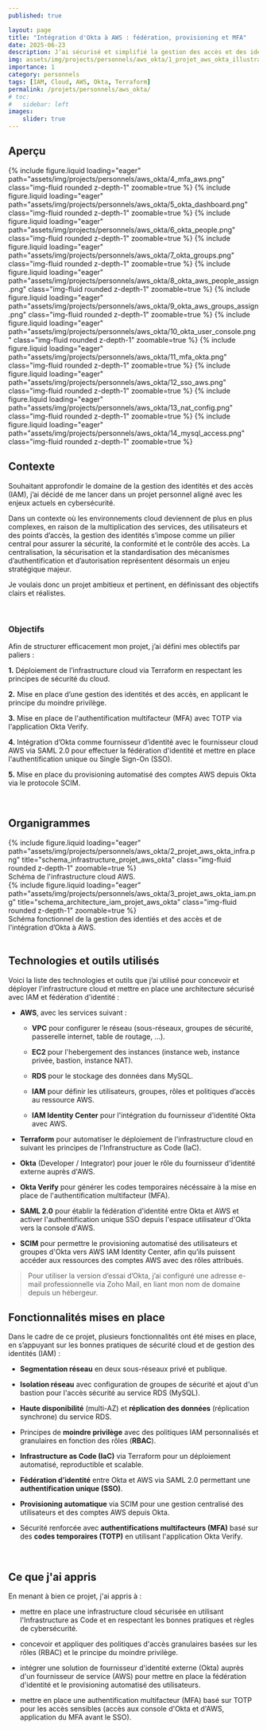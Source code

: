 ```yaml
---
published: true

layout: page
title: "Intégration d'Okta à AWS : fédération, provisioning et MFA"
date: 2025-06-23
description: J’ai sécurisé et simplifié la gestion des accès et des identités au sein d'un environnement cloud, en y intégrant un fournisseur d’identité pour assurer l’authentification unique, le provisionnement des utilisateurs, tout en appliquant des mesures de sécurité telles que l'authentification multifacteur et des contrôles d'accès basés sur les rôles.
img: assets/img/projects/personnels/aws_okta/1_projet_aws_okta_illustration.png
importance: 1
category: personnels
tags: [IAM, Cloud, AWS, Okta, Terraform]
permalink: /projets/personnels/aws_okta/
# toc:
#   sidebar: left
images:
    slider: true
---
```


## Aperçu

<swiper-container keyboard="true" navigation="false" pagination="true" pagination-clickable="true" pagination-dynamic-bullets="true" rewind="true" autoplay='{"delay":5000,"disableOnInteraction":false}' speed="1000">
  <swiper-slide>{% include figure.liquid loading="eager" path="assets/img/projects/personnels/aws_okta/4_mfa_aws.png" class="img-fluid rounded z-depth-1" zoomable=true %}</swiper-slide>
  <swiper-slide>{% include figure.liquid loading="eager" path="assets/img/projects/personnels/aws_okta/5_okta_dashboard.png" class="img-fluid rounded z-depth-1" zoomable=true %}</swiper-slide>
  <swiper-slide>{% include figure.liquid loading="eager" path="assets/img/projects/personnels/aws_okta/6_okta_people.png" class="img-fluid rounded z-depth-1" zoomable=true %}</swiper-slide>
  <swiper-slide>{% include figure.liquid loading="eager" path="assets/img/projects/personnels/aws_okta/7_okta_groups.png" class="img-fluid rounded z-depth-1" zoomable=true %}</swiper-slide>
  <swiper-slide>{% include figure.liquid loading="eager" path="assets/img/projects/personnels/aws_okta/8_okta_aws_people_assign.png" class="img-fluid rounded z-depth-1" zoomable=true %}</swiper-slide>
  <swiper-slide>{% include figure.liquid loading="eager" path="assets/img/projects/personnels/aws_okta/9_okta_aws_groups_assign.png" class="img-fluid rounded z-depth-1" zoomable=true %}</swiper-slide>
  <swiper-slide>{% include figure.liquid loading="eager" path="assets/img/projects/personnels/aws_okta/10_okta_user_console.png" class="img-fluid rounded z-depth-1" zoomable=true %}</swiper-slide>
  <swiper-slide>{% include figure.liquid loading="eager" path="assets/img/projects/personnels/aws_okta/11_mfa_okta.png" class="img-fluid rounded z-depth-1" zoomable=true %}</swiper-slide>
  <swiper-slide>{% include figure.liquid loading="eager" path="assets/img/projects/personnels/aws_okta/12_sso_aws.png" class="img-fluid rounded z-depth-1" zoomable=true %}</swiper-slide>
  <swiper-slide>{% include figure.liquid loading="eager" path="assets/img/projects/personnels/aws_okta/13_nat_config.png" class="img-fluid rounded z-depth-1" zoomable=true %}</swiper-slide>
  <swiper-slide>{% include figure.liquid loading="eager" path="assets/img/projects/personnels/aws_okta/14_mysql_access.png" class="img-fluid rounded z-depth-1" zoomable=true %}</swiper-slide>
</swiper-container>

<br>

## Contexte

Souhaitant approfondir le domaine de la gestion des identités et des accès (IAM), j’ai décidé de me lancer dans un projet personnel aligné avec les enjeux actuels en cybersécurité.

Dans un contexte où les environnements cloud deviennent de plus en plus complexes, en raison de la multiplication des services, des utilisateurs et des points d’accès, la gestion des identités s’impose comme un pilier central pour assurer la sécurité, la conformité et le contrôle des accès. La centralisation, la sécurisation et la standardisation des mécanismes d’authentification et d’autorisation représentent désormais un enjeu stratégique majeur.

Je voulais donc un projet ambitieux et pertinent, en définissant des objectifs clairs et réalistes. 

<br>

### Objectifs

Afin de structurer efficacement mon projet, j’ai défini mes oblectifs par paliers :

**1.** Déploiement de l’infrastructure cloud via Terraform en respectant les principes de sécurité du cloud.

**2.** Mise en place d’une gestion des identités et des accès, en applicant le principe du moindre privilège.

**3.** Mise en place de l'authentification multifacteur (MFA) avec TOTP via l'application Okta Verify.

**4.** Intégration d’Okta comme fournisseur d’identité avec le fournisseur cloud AWS via SAML 2.0 pour effectuer la fédération d'identité et mettre en place l'authentification unique ou Single Sign-On (SSO).

**5.** Mise en place du provisioning automatisé des comptes AWS depuis Okta via le protocole SCIM.

<br>

## Organigrammes

<div class="row">
    <div class="col-sm mt-3 mt-md-0">
        {% include figure.liquid loading="eager" path="assets/img/projects/personnels/aws_okta/2_projet_aws_okta_infra.png" title="schema_infrastructure_projet_aws_okta" class="img-fluid rounded z-depth-1" zoomable=true %}
    </div>
</div>
<div class="caption">
    Schéma de l'infrastructure cloud AWS.
</div>
<div class="row">
    <div class="col-sm mt-3 mt-md-0">
        {% include figure.liquid loading="eager" path="assets/img/projects/personnels/aws_okta/3_projet_aws_okta_iam.png" title="schema_architecture_iam_projet_aws_okta" class="img-fluid rounded z-depth-1" zoomable=true %}
    </div>
</div>
<div class="caption">
    Schéma fonctionnel de la gestion des identiés et des accès et de l'intégration d’Okta à AWS.
</div>

<br>

## Technologies et outils utilisés

Voici la liste des technologies et outils que j’ai utilisé pour concevoir et déployer l'infrastructure cloud et mettre en place une architecture sécurisé avec IAM et fédération d'identité :

* **AWS**, avec les services suivant :

    * **VPC** pour configurer le réseau (sous-réseaux, groupes de sécurité, passerelle internet, table de routage, ...).

    * **EC2** pour l'hebergement des instances (instance web, instance privée, bastion, instance NAT).

    * **RDS** pour le stockage des données dans MySQL.

    * **IAM** pour définir les utilisateurs, groupes, rôles et politiques d’accès au ressource AWS.

    * **IAM Identity Center** pour l'intégration du fournisseur d'identité Okta avec AWS.

* **Terraform** pour automatiser le déploiement de l'infrastructure cloud en suivant les principes de l'Infranstructure as Code (IaC).

* **Okta** (Developer / Integrator) pour jouer le rôle du fournisseur d'identité externe auprès d'AWS.

* **Okta Verify** pour générer les codes temporaires nécéssaire à la mise en place de l'authentification multifacteur (MFA).

* **SAML 2.0** pour établir la fédération d'identité entre Okta et AWS et activer l'authentification unique SSO depuis l'espace utilisateur d'Okta vers la console d'AWS.

* **SCIM** pour permettre le provisioning automatisé des utilisateurs et groupes d'Okta vers AWS IAM Identity Center, afin qu’ils puissent accéder aux ressources des comptes AWS avec des rôles attribués.

> Pour utiliser la version d’essai d’Okta, j’ai configuré une adresse e-mail professionnelle via Zoho Mail, en liant mon nom de domaine depuis un hébergeur.

## Fonctionnalités mises en place

Dans le cadre de ce projet, plusieurs fonctionnalités ont été mises en place, en s’appuyant sur les bonnes pratiques de sécurité cloud et de gestion des identités (IAM) :

* **Segmentation réseau** en deux sous-réseaux privé et publique.

* **Isolation réseau** avec configuration de groupes de sécurité et ajout d'un bastion pour l'accès sécurité au service RDS (MySQL).

* **Haute disponibilité** (multi-AZ) et **réplication des données** (réplication synchrone) du service RDS.

* Principes de **moindre privilège** avec des politiques IAM personnalisés et granulaires en fonction des rôles (**RBAC**).

* **Infrastructure as Code (IaC)** via Terraform pour un déploiement automatisé, reproductible et scalable.

* **Fédération d’identité** entre Okta et AWS via SAML 2.0 permettant une **authentification unique (SSO)**.

* **Provisioning automatique** via SCIM pour une gestion centralisé des utilisateurs et des comptes AWS depuis Okta.

* Sécurité renforcée avec **authentifications multifacteurs (MFA)** basé sur des **codes temporaires (TOTP)** en utilisant l'application Okta Verify.

<br>

## Ce que j'ai appris

En menant à bien ce projet, j'ai appris à :

* mettre en place une infrastructure cloud sécurisée en utilisant l'Infrastructure as Code et en respectant les bonnes pratiques et règles de cybersécurité.

* concevoir et appliquer des politiques d'accès granulaires basées sur les rôles (RBAC) et le principe du moindre privilège.

* intégrer une solution de fournisseur d'identité externe (Okta) auprès d'un fournisseur de service (AWS) pour mettre en place la fédération d'identité et le provisioning automatisé des utilisateurs.

* mettre en place une authentification multifacteur (MFA) basé sur TOTP pour les accès sensibles (accès aux console d'Okta et d'AWS, application du MFA avant le SSO).
